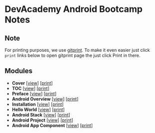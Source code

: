 
# DevAcademy Android Bootcamp Notes

## Note

For printing purposes, we use [gitprint](https://gitprint.com). To make it even easier just click `print` links below to open gitprint page the just click Print in there.

## Modules

* **Cover** [[view](cover.md)] [<a href="https://gitprint.com/devacademy/android-bootcamp/blob/master/modules/cover.md" target="_blank">print</a>]
* **TOC** [[view](toc.md)] [<a href="https://gitprint.com/devacademy/android-bootcamp/blob/master/modules/toc.md" target="_blank">print</a>]
* **Preface** [[view](preface.md)] [<a href="https://gitprint.com/devacademy/android-bootcamp/blob/master/modules/preface.md" target="_blank">print</a>]
* **Android Overview** [[view](overview.md)] [<a href="https://gitprint.com/devacademy/android-bootcamp/blob/master/modules/overview.md" target="_blank">print</a>]
* **Installation** [[view](installation.md)] [<a href="https://gitprint.com/devacademy/android-bootcamp/blob/master/modules/installation.md" target="_blank">print</a>]
* **Hello World** [[view](helloworld.md)] [<a href="https://gitprint.com/devacademy/android-bootcamp/blob/master/modules/helloworld.md" target="_blank">print</a>]
* **Android Stack** [[view](stack.md)] [<a href="https://gitprint.com/devacademy/android-bootcamp/blob/master/modules/stack.md" target="_blank">print</a>]
* **Android Project** [[view](project.md)] [<a href="https://gitprint.com/devacademy/android-bootcamp/blob/master/modules/project.md" target="_blank">print</a>]
* **Android App Component** [[view](component.md)] [<a href="https://gitprint.com/devacademy/android-bootcamp/blob/master/modules/component.md" target="_blank">print</a>]

